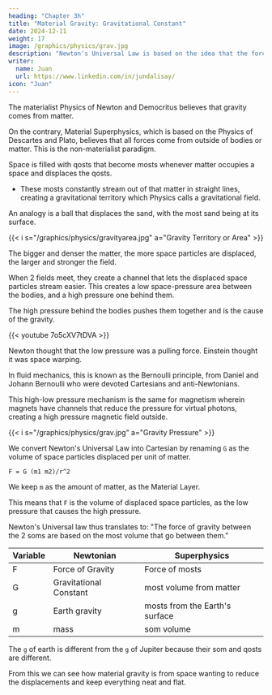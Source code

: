 ```yaml
---
heading: "Chapter 3h"
title: "Material Gravity: Gravitational Constant"
date: 2024-12-11
weight: 17
image: /graphics/physics/grav.jpg
description: "Newton's Universal Law is based on the idea that the force of gravity comes from matter"
writer:
  name: Juan
  url: https://www.linkedin.com/in/jundalisay/
icon: "Juan"
---
```




The materialist Physics of Newton and Democritus believes that gravity comes from matter.

On the contrary, Material Superphysics, which is based on the Physics of Descartes and Plato, believes that all forces come from outside of bodies or matter. This is the non-materialist paradigm. 

Space is filled with qosts that become mosts whenever matter occupies a space and displaces the qosts. 
- These mosts constantly stream out of that matter in straight lines, creating a gravitational territory which Physics calls a gravitational field. 

An analogy is a ball that displaces the sand, with the most sand being at its surface. 

{{< i s="/graphics/physics/gravityarea.jpg" a="Gravity Territory or Area" >}}

The bigger and denser the matter, the more space particles are displaced, the larger and stronger the field.


When 2 fields meet, they create a channel that lets the displaced space particles stream easier. This creates a low space-pressure area between the bodies, and a high pressure one behind them. 

The high pressure behind the bodies pushes them together and is the cause of the gravity. 


{{< youtube 7o5cXV7tDVA >}}

Newton thought that the low pressure was a pulling force. Einstein thought it was space warping. 

In fluid mechanics, this is known as the Bernoulli principle, from Daniel and Johann Bernoulli who were devoted Cartesians and anti-Newtonians.

This high-low pressure mechanism is the same for magnetism wherein magnets have channels that reduce the pressure for virtual photons, creating a high pressure magnetic field outside. 

{{< i s="/graphics/physics/grav.jpg" a="Gravity Pressure" >}}

We convert Newton's Universal Law into Cartesian by renaming `G` as the volume of space particles displaced per unit of matter. 

```
F = G (m1 m2)/r^2
```

We keep `m` as the amount of matter, as the Material Layer.

This means that `F` is the volume of displaced space particles, as the low pressure that causes the high pressure.

Newton's Universal law thus translates to: "The force of gravity between the 2 soms are based on the most volume that go between them."

Variable | Newtonian | Superphysics
--- | --- | --- 
F | Force of Gravity | Force of mosts
G | Gravitational Constant | most volume from matter
g | Earth gravity | mosts from the Earth's surface  
m | mass | som volume

The `g` of earth is different from the `g` of Jupiter because their som and qosts are different.

From this we can see how material gravity is from space wanting to reduce the displacements and keep everything neat and flat. 

<!-- youtube C7ipQX4YptA >}} -->



<!-- It follows that the `G` of the Milky way can be different from the `G` of other galaxies. This gives the diversity of galaxy colors and forms.  -->


<!-- Cartesian Spacetime Mechanics: Material Gravity

Space is filled with invisible space particles that are displaced whenever a material body occupies space. 

This causes those particles to go out in a straight line up to a certain distance. 

This creates a gravitational field. 

When 2 gravitational fields meet, the particles go beside each other forming parallel lines.

These lines act as a channel that lets both fields go through each other more easily. 

This creates a low pressure between them and a high pressure behind them. 

This high pressure pushes them together until the channel is removed.

This is the same mechanism for magnetism and the strong force. 

Magnetism is stronger because the channels have lesser pressure.   

The strong force in the center of a proton is the strongest because there is near zero pressure between the quarks 

https://youtu.be/7o5cXV7tDVA -->